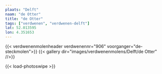 ```yaml
---
plaats: "Delft"
naam: "de Otter"
title: "de Otter"
tags: ["verdwenen", "verdwenen-delft"]
lat: 52.013595 
lon: 4.351653
---
```

{{< verdwenenmolenheader verdwenennr="906" voorganger="de-steckmolen">}}
{{< gallery dir="images/verdwenenmolens/Delft/de Otter" //>}}

{{< load-photoswipe >}}
